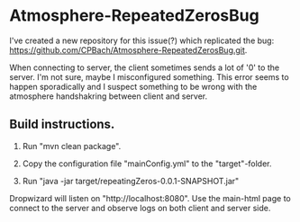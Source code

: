 # Atmosphere-RepeatedZerosBug

I've created a new repository for this issue(?) which replicated the bug: https://github.com/CPBach/Atmosphere-RepeatedZerosBug.git.

When connecting to server, the client sometimes sends a lot of '0' to the server.
I'm not sure, maybe I misconfigured something. This error seems to happen sporadically and I suspect
something to be wrong with the atmosphere handshakring between client and server.

## Build instructions.

1) Run "mvn clean package".

2) Copy the configuration file "mainConfig.yml" to the "target"-folder.

3) Run "java -jar target/repeatingZeros-0.0.1-SNAPSHOT.jar"

Dropwizard will listen on "http://localhost:8080". Use the main-html page to connect to the server and observe logs on both client and server side.
